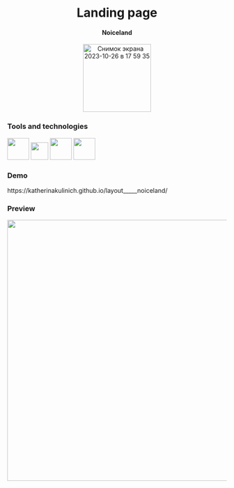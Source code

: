 <h1 align="center">Landing page</h1>
<h4  align="center">Noiceland</h4>
<p  align="center">
  <img width="156" alt="Снимок экрана 2023-10-26 в 17 59 35" src="https://github.com/KatherinaKulinich/layout_____noiceland/assets/109860560/d9c4cd36-9b94-4e95-baf3-5bd729a6de2d">
</p>

<h3>Tools and technologies</h3>
<span>
  <img width='50' src="https://user-images.githubusercontent.com/25181517/192158954-f88b5814-d510-4564-b285-dff7d6400dad.png"/>
</span>
<span>
  <img width='40' src="https://user-images.githubusercontent.com/25181517/192158956-48192682-23d5-4bfc-9dfb-6511ade346bc.png"/>
</span>
<span>
  <img width='50' src="https://github.com/marwin1991/profile-technology-icons/assets/136815194/c49c6dbd-992a-4f14-9cf4-ff40cb5344ed"/>
</span>
<span>
  <img width='50' src="https://user-images.githubusercontent.com/25181517/183898054-b3d693d4-dafb-4808-a509-bab54cf5de34.png"/>
</span>

<h3>Demo</h3>
<p>https://katherinakulinich.github.io/layout_____noiceland/</p>

<h3>Preview</h3>
<p align='center'>
  <img width='600' src="https://github.com/KatherinaKulinich/layout_____noiceland/assets/109860560/d91e55df-b3cb-45fd-a9ac-e4c91f83e5f1"/>
</p>
